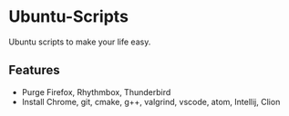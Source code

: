 # Ubuntu-Scripts
Ubuntu scripts to make your life easy.

## Features 
* Purge Firefox, Rhythmbox, Thunderbird
* Install Chrome, git, cmake, g++, valgrind, vscode, atom, Intellij, Clion

